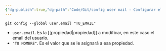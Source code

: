 ```yaml
---
{"dg-publish":true,"dg-path":"Code/Git/config user mail - Configurar el email en Git.md","permalink":"/code/git/config-user-mail-configurar-el-email-en-git/","created":"2024-03-27T16:18","updated":"2024-03-27T16:57"}
---
```


```shell
git config --global user.email "TU_EMAIL"
```
- `user.email`. Es la [[propiedad\|propiedad]] a modificar, en este caso el email del usuario.
- `"TU NOMBRE"`. Es el valor que se le asignará a esa propiedad.